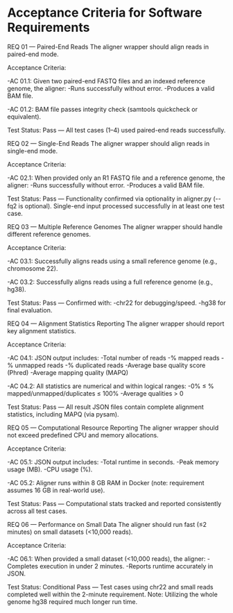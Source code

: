 # Acceptance Criteria for Software Requirements

REQ 01 — Paired-End Reads
The aligner wrapper should align reads in paired-end mode.

Acceptance Criteria:

-AC 01.1: Given two paired-end FASTQ files and an indexed reference genome, the aligner:
    -Runs successfully without error.
    -Produces a valid BAM file.

-AC 01.2: BAM file passes integrity check (samtools quickcheck or equivalent).

Test Status:
Pass — All test cases (1–4) used paired-end reads successfully.

REQ 02 — Single-End Reads
The aligner wrapper should align reads in single-end mode.

Acceptance Criteria:

-AC 02.1: When provided only an R1 FASTQ file and a reference genome, the aligner:
    -Runs successfully without error.
    -Produces a valid BAM file.

Test Status:
Pass — Functionality confirmed via optionality in aligner.py (--fq2 is optional). Single-end input processed successfully in at least one test case.

REQ 03 — Multiple Reference Genomes
The aligner wrapper should handle different reference genomes.

Acceptance Criteria:

-AC 03.1: Successfully aligns reads using a small reference genome (e.g., chromosome 22).

-AC 03.2: Successfully aligns reads using a full reference genome (e.g., hg38).

Test Status:
Pass — Confirmed with:
    -chr22 for debugging/speed.
    -hg38 for final evaluation.

REQ 04 — Alignment Statistics Reporting
The aligner wrapper should report key alignment statistics.

Acceptance Criteria:

-AC 04.1: JSON output includes:
    -Total number of reads
    -% mapped reads
    -% unmapped reads
    -% duplicated reads
    -Average base quality score (Phred)
    -Average mapping quality (MAPQ)

-AC 04.2: All statistics are numerical and within logical ranges:
    -0% ≤ % mapped/unmapped/duplicates ≤ 100%
    -Average qualities > 0

Test Status:
Pass — All result JSON files contain complete alignment statistics, including MAPQ (via pysam).

REQ 05 — Computational Resource Reporting
The aligner wrapper should not exceed predefined CPU and memory allocations.

Acceptance Criteria:

-AC 05.1: JSON output includes:
    -Total runtime in seconds.
    -Peak memory usage (MB).
    -CPU usage (%).

-AC 05.2: Aligner runs within 8 GB RAM in Docker (note: requirement assumes 16 GB in real-world use).

Test Status:
Pass — Computational stats tracked and reported consistently across all test cases.

REQ 06 — Performance on Small Data
The aligner should run fast (≤2 minutes) on small datasets (<10,000 reads).

Acceptance Criteria:

-AC 06.1: When provided a small dataset (<10,000 reads), the aligner:
    -Completes execution in under 2 minutes.
    -Reports runtime accurately in JSON.

Test Status:
Conditional Pass — Test cases using chr22 and small reads completed well within the 2-minute requirement. Note: Utilizing the whole genome hg38 required much longer run time. 

